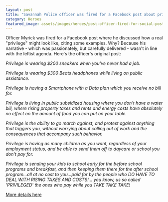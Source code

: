 ```yaml
---
layout: post
title: "Savannah Police officer was fired for a Facebook post about privilege"
category: Heroes
featured_image: assets/images/heroes/post-officer-fired-for-social-post.jpg
---
```


Officer Myrick was fired for a Facebook post where he discussed how a real "privilege" might look like, citing some examples. Why? Because his narrative - which was passionately, but carefully delivered - wasn't in line with the leftist agenda. Here's the officer's original post:


*Privilege is wearing $200 sneakers when you've never had a job.*

*Privilege is wearing $300 Beats headphones while living on public assistance.*

*Privilege is having a Smartphone with a Data plan which you receive no bill for.*

*Privilege is living in public subsidized housing where you don't have a water bill, where rising property taxes and rents and energy costs have absolutely no effect on the amount of food you can put on your table.*

*Privilege is the ability to go march against, and protest against anything that triggers you, without worrying about calling out of work and the consequences that accompany such behavior.*

*Privilege is having as many children as you want, regardless of your employment status, and be able to send them off to daycare or school you don't pay for.*

*Privilege is sending your kids to school early for the before school programs and breakfast, and then keeping them there for the after school program...all at no cost to you...paid for by the people who DO HAVE TO DEAL WITH RISING TAXES AND COSTS!... you know, us so called 'PRIVILEGED' the ones who pay while you TAKE TAKE TAKE!*

[More details here](https://www.lawenforcementtoday.com/officer-fired-for-facebook-post-without-even-a-dialogue/)
